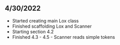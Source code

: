 
## 4/30/2022
* Started creating main Lox class
* Finished scaffolding Lox and Scanner
* Starting section 4.2
* Finished 4.3 - 4.5 - Scanner reads simple tokens

